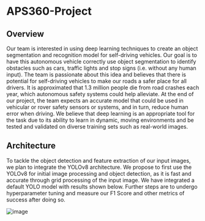 # APS360-Project

## Overview
Our team is interested in using deep learning techniques to create an object segmentation and recognition model for self-driving vehicles. Our goal is to have this autonomous vehicle correctly use object segmentation to identify obstacles such as cars, traffic lights and stop signs (i.e. without any human input). The team is passionate about this idea and believes that there is potential for self-driving vehicles to make our roads a safer place for all drivers. It is approximated that 1.3 million people die from road crashes each year, which autonomous safety systems could help alleviate. At the end of our project, the team expects an accurate model that could be used in vehicular or rover safety sensors or systems, and in turn, reduce human error when driving. We believe that deep learning is an appropriate tool for the task due to its ability to learn in dynamic, moving environments and be tested and validated on diverse training sets such as real-world images. 

## Architecture
To tackle the object detection and feature extraction of our input images, we plan to integrate the YOLOv8 architecture. We propose to first use the YOLOv8 for initial image processing and object detection, as it is fast and accurate through grid processing of the input image. We have integrated a default YOLO model with results shown below. Further steps are to undergo hyperparameter tuning and measure our F1 Score and other metrics of success after doing so.

![image](https://github.com/uzFer/APS360-Project/assets/109243682/aa030d45-ad70-4477-8e49-8cef451afa3f)
